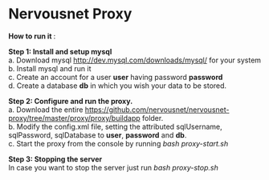 # Nervousnet Proxy

<b> How to run it </b>: <br>
 
<b>Step 1: Install and setup mysql </b><br>
        a. Download mysql http://dev.mysql.com/downloads/mysql/ for your system <br>
        b. Install mysql and run it <br>
        c. Create an account for a user **user** having password **password** <br>
        d. Create a database **db** in which you wish your data to be stored. <br>

<b> Step 2: Configure and run the proxy. </b><br>
        a. Download the entire https://github.com/nervousnet/nervousnet-proxy/tree/master/proxy/proxy/buildapp     folder. <br>
        b. Modify the config.xml file, setting the attributed sqlUsername, sqlPassword, sqlDatabase to **user**, **password** and **db**. <br>
        c. Start the proxy from the console by running *bash proxy-start.sh*
        
 <b>Step 3: Stopping the server </b><br>
        In case you want to stop the server just run *bash proxy-stop.sh* <br>
        

